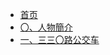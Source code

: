 <!-- docs/_sidebar.md -->

* [首页](/)
* [〇、人物簡介](/Strange-Things/000)
* [一、三三〇路公交车](/Strange-Things/001)
